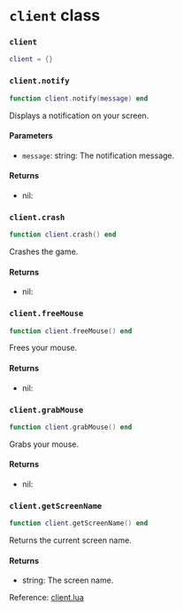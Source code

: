 # `client` class

### `client`
```lua
client = {}
```

### `client.notify`
```lua
function client.notify(message) end
```
Displays a notification on your screen.

#### Parameters
- `message`: string: The notification message.
#### Returns
- nil: 

### `client.crash`
```lua
function client.crash() end
```
Crashes the game.

#### Returns
- nil: 

### `client.freeMouse`
```lua
function client.freeMouse() end
```
Frees your mouse.

#### Returns
- nil: 

### `client.grabMouse`
```lua
function client.grabMouse() end
```
Grabs your mouse.

#### Returns
- nil: 

### `client.getScreenName`
```lua
function client.getScreenName() end
```
Returns the current screen name.

#### Returns
- string: The screen name.

Reference: [client.lua](https://github.com/flarialmc/scripting-wiki/tree/main/autocomplete/client/client.lua)